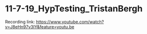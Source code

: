 # 11-7-19_HypTesting_TristanBergh

Recording link:
https://www.youtube.com/watch?v=J8eHn97v3IY&feature=youtu.be
